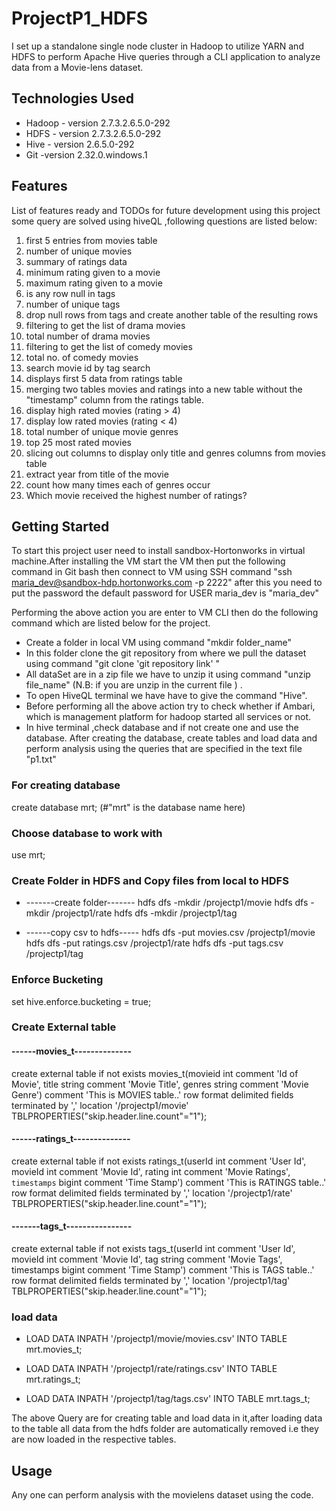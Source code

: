 # ProjectP1_HDFS
I set up a standalone single node cluster in Hadoop to utilize YARN and HDFS to perform Apache Hive queries through a CLI application to analyze data from a Movie-lens dataset.

## Technologies Used
* Hadoop - version 2.7.3.2.6.5.0-292
* HDFS - version 2.7.3.2.6.5.0-292
* Hive - version 2.6.5.0-292
* Git -version 2.32.0.windows.1

## Features
List of features ready and TODOs for future development using this project some query are solved using hiveQL ,following questions are listed below:

1. first 5 entries from movies table
2. number of unique movies
3. summary of ratings data
4. minimum rating given to a movie
5. maximum rating given to a movie
6. is any row null in tags
7. number of unique tags
8. drop null rows from tags and create another table of the resulting rows
9. filtering to get the list of drama movies
10. total number of drama movies
11. filtering to get the list of comedy movies
12. total no. of comedy movies
13. search movie id by tag search
14. displays first 5 data from ratings table
15. merging two tables movies and ratings into a new table without the "timestamp" column from the ratings table.
16. display high rated movies (rating > 4)
17. display low rated movies (rating < 4)
18. total number of unique movie genres
19. top 25 most rated movies
20. slicing out columns to display only title and genres columns from movies table
21. extract year from title of the movie
22. count how many times each of genres occur
23. Which movie received the highest number of ratings?
 
## Getting Started
To start this project user need to install sandbox-Hortonworks in virtual machine.After installing the VM start the VM then put the following command in Git bash then connect to VM using SSH command "ssh maria_dev@sandbox-hdp.hortonworks.com -p 2222" after this you need to put the password the default password for USER maria_dev is "maria_dev"

Performing the above action you are enter to VM CLI then do the following command which are listed below for the project.

* Create a folder in local VM using command "mkdir folder_name"
* In this folder clone the git repository from where we pull the dataset using command "git clone 'git repository link' "
* All dataSet are in a zip file we have to unzip it using command "unzip file_name" (N.B: if you are unzip in the current file ) .
* To open HiveQL terminal we have have to give the command "Hive".
* Before performing all the above action try to check whether if Ambari, which is management platform for hadoop started all services or not.
* In hive terminal ,check database and if not create one and use the database. After creating the database, create tables and load data and perform analysis using the queries that are specified in the text file "p1.txt"

### For creating database
create database mrt;                (#"mrt" is the database name here)

### Choose database to work with
use mrt;

### Create Folder in HDFS and Copy files from local to HDFS
* -------create folder-------
hdfs dfs -mkdir /projectp1/movie
hdfs dfs -mkdir /projectp1/rate
hdfs dfs -mkdir /projectp1/tag

* ------copy csv to hdfs-----
hdfs dfs -put movies.csv /projectp1/movie
hdfs dfs -put ratings.csv /projectp1/rate
hdfs dfs -put tags.csv /projectp1/tag

### Enforce Bucketing 
set hive.enforce.bucketing = true;

### Create External table
####  ------movies_t--------------
create external table if not exists movies_t(movieid int comment 'Id of Movie',
title string comment 'Movie Title',
genres string comment 'Movie Genre')
comment 'This is MOVIES table..'
row format delimited
fields terminated by ','
location '/projectp1/movie'
TBLPROPERTIES("skip.header.line.count"="1");

#### ------ratings_t--------------
create external table if not exists ratings_t(userId int comment 'User Id',
movieId int comment 'Movie Id',
rating int comment 'Movie Ratings',
`timestamps` bigint comment 'Time Stamp')
comment 'This is RATINGS table..'
row format delimited
fields terminated by ','
location '/projectp1/rate'
TBLPROPERTIES("skip.header.line.count"="1");

#### -------tags_t----------------
create external table if not exists tags_t(userId int comment 'User Id',
movieId int comment 'Movie Id',
tag string comment 'Movie Tags',
timestamps bigint comment 'Time Stamp')
comment 'This is TAGS table..'
row format delimited
fields terminated by ','
location '/projectp1/tag'
TBLPROPERTIES("skip.header.line.count"="1");

### load data 
* LOAD DATA INPATH '/projectp1/movie/movies.csv'
INTO TABLE mrt.movies_t;

* LOAD DATA INPATH '/projectp1/rate/ratings.csv'
INTO TABLE mrt.ratings_t;

* LOAD DATA INPATH '/projectp1/tag/tags.csv'
INTO TABLE mrt.tags_t;

The above Query are for creating table and load data in it,after loading data to the table all data from the hdfs folder are automatically removed i.e they are now loaded in the respective tables.

## Usage
Any one can perform analysis with the movielens dataset using the code.
